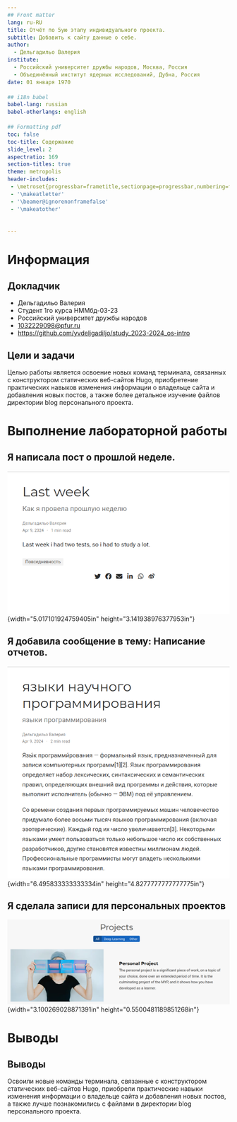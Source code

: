 ```yaml
---
## Front matter
lang: ru-RU
title: Отчёт по 5ую этапу индивидуального проекта.
subtitle: Добавить к сайту данные о себе.
author:
  - Дельгадильо Валерия
institute:
  - Российский университет дружбы народов, Москва, Россия
  - Объединённый институт ядерных исследований, Дубна, Россия
date: 01 января 1970

## i18n babel
babel-lang: russian
babel-otherlangs: english

## Formatting pdf
toc: false
toc-title: Содержание
slide_level: 2
aspectratio: 169
section-titles: true
theme: metropolis
header-includes:
 - \metroset{progressbar=frametitle,sectionpage=progressbar,numbering=fraction}
 - '\makeatletter'
 - '\beamer@ignorenonframefalse'
 - '\makeatother'


---
```



# Информация

## Докладчик

  * Дельгадильо Валерия
  * Студент 1го курса НММбд-03-23
  * Российский университет дружбы народов
  * [1032229098@pfur.ru](mailto:1032229098@pfur.ru)
  * <https://github.com/yvdeljgadiljo/study_2023-2024_os-intro>

## Цели и задачи
Целью работы является освоение новых команд
терминала, связанных с конструктором статических веб-сайтов Hugo,
приобретение практических навыков изменения информации о владельце сайта
и добавления новых постов, а также более детальное изучение файлов
директории blog персонального проекта.


# Выполнение лабораторной работы

## Я написала пост о прошлой неделе.
![](image/image1.png){width="5.017101924759405in"
height="3.141938976377953in"}


## Я добавилa сообщение в тему: Написание отчетов.

![](image/image2.png){width="6.495833333333334in"
height="4.8277777777777775in"}


## Я сделала записи для персональных проектов

![](image/image3.png){width="3.100269028871391in"
height="0.5500481189851268in"}



# Выводы
## Выводы
Освоили новые команды терминала, связанные с конструктором статических
веб-сайтов Hugo, приобрели практические навыки изменения информации о
владельце сайта и добавления новых постов, а также лучше познакомились с
файлами в директории blog персонального проекта.
